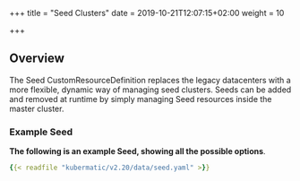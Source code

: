 +++
title = "Seed Clusters"
date = 2019-10-21T12:07:15+02:00
weight = 10

+++

## Overview

The Seed CustomResourceDefinition replaces the legacy datacenters with
a more flexible, dynamic way of managing seed clusters. Seeds can be added and removed at runtime by simply
managing Seed resources inside the master cluster.

### Example Seed

**The following is an example Seed, showing all the possible options**.

```yaml
{{< readfile "kubermatic/v2.20/data/seed.yaml" >}}
```
